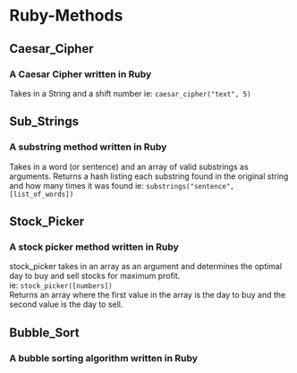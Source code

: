# Ruby-Methods

## Caesar_Cipher
### A Caesar Cipher written in Ruby
Takes in a String and a shift number ie: `caesar_cipher("text", 5)`

## Sub_Strings
### A substring method written in Ruby
Takes in a word (or sentence) and an array of valid substrings as arguments. Returns a hash listing each substring found in the original string and how many times it was found ie: `substrings("sentence", [list_of_words])`

## Stock_Picker
### A stock picker method written in Ruby
stock_picker takes in an array as an argument and determines the optimal day to buy and sell stocks for maximum profit. <br>
ie: `stock_picker([numbers])`<br>
Returns an array where the first value in the array is the day to buy and the second value is the day to sell. 

## Bubble_Sort
### A bubble sorting algorithm written in Ruby
